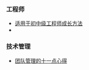 
### 工程师
 - [适用于初中级工程师成长方法](https://juejin.cn/post/6913703574929145869)
 - 
 
### 技术管理
- [团队管理的十一点心得](https://juejin.cn/post/6917108591107244040)